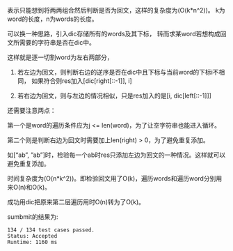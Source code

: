 表示只能想到将两两组合然后判断是否为回文，这样的复杂度为(O(k*n^2))。
k为word的长度，n为words的长度。

可以换一种思路，引入dic存储所有的words及其下标，
转而求某word若想构成回文所需要的字符串是否在dic中。

这样就是逐一切割word为左右两部分，

1. 若左边为回文，则判断右边的逆序是否在dic中且下标与当前word的下标i不相同，
如果符合则res加入[dic[right[::-1]], i]

2. 若右边为回文，则与左边的情况相似，只是res加入的是[i, dic[left[::-1]]]

还需要注意两点：

第一个是word的遍历条件应为j <= len(word)，为了让空字符串也能进入循环。

第二个则是判断右边为回文时需要加上len(right) > 0，为了避免重复添加。

如[“ab”, ”ab”]时，检验每一个ab时res只添加左边为回文的一种情况。这样就可以避免重复添加。

时间复杂度为(O(n*k^2))。即检验回文用了O(k)，遍历words和遍历word分别用来O(n)和O(k)。

成功用dic把原来第二层遍历用时O(n)转为了O(k)。

sumbmit的结果为:
```
134 / 134 test cases passed.
Status: Accepted
Runtime: 1160 ms
```
